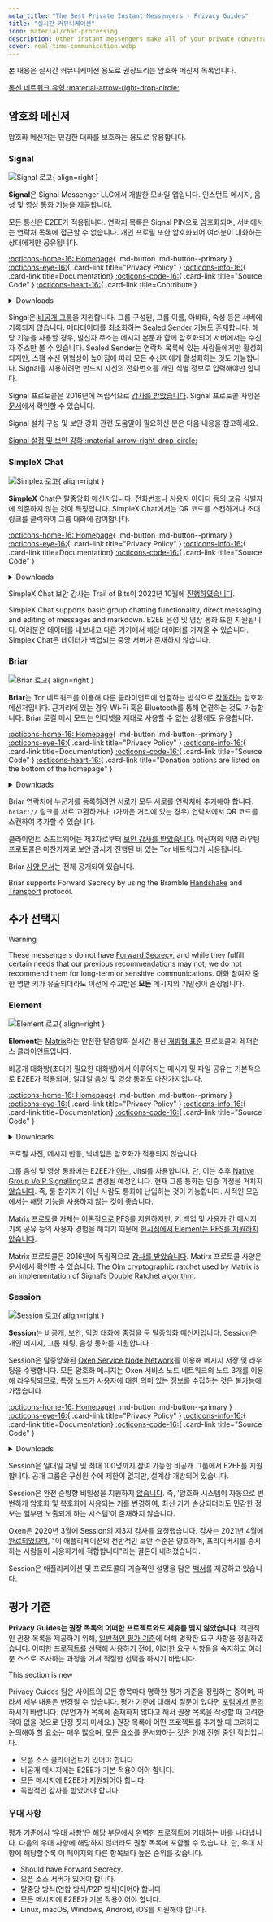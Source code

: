 ```yaml
---
meta_title: "The Best Private Instant Messengers - Privacy Guides"
title: "실시간 커뮤니케이션"
icon: material/chat-processing
description: Other instant messengers make all of your private conversations available to the company that runs them.
cover: real-time-communication.webp
---
```


본 내용은 실시간 커뮤니케이션 용도로 권장드리는 암호화 메신저 목록입니다.

[통신 네트워크 유형 :material-arrow-right-drop-circle:](./advanced/communication-network-types.md)

## 암호화 메신저

암호화 메신저는 민감한 대화를 보호하는 용도로 유용합니다.

### Signal

<div class="admonition recommendation" markdown>

![Signal 로고](assets/img/messengers/signal.svg){ align=right }

**Signal**은 Signal Messenger LLC에서 개발한 모바일 앱입니다. 인스턴트 메시지, 음성 및 영상 통화 기능을 제공합니다.

모든 통신은 E2EE가 적용됩니다. 연락처 목록은 Signal PIN으로 암호화되며, 서버에서는 연락처 목록에 접근할 수 없습니다. 개인 프로필 또한 암호화되어 여러분이 대화하는 상대에게만 공유됩니다.

[:octicons-home-16: Homepage](https://signal.org/){ .md-button .md-button--primary }
[:octicons-eye-16:](https://signal.org/legal/#privacy-policy){ .card-link title="Privacy Policy" }
[:octicons-info-16:](https://support.signal.org/hc/en-us){ .card-link title=Documentation}
[:octicons-code-16:](https://github.com/signalapp){ .card-link title="Source Code" }
[:octicons-heart-16:](https://signal.org/donate/){ .card-link title=Contribute }

<details class="downloads" markdown>
<summary>Downloads</summary>

- [:simple-googleplay: Google Play](https://play.google.com/store/apps/details?id=org.thoughtcrime.securesms)
- [:simple-appstore: App Store](https://apps.apple.com/app/id874139669)
- [:simple-android: Android](https://signal.org/android/apk/)
- [:simple-windows11: Windows](https://signal.org/download/windows)
- [:simple-apple: macOS](https://signal.org/download/macos)
- [:simple-linux: Linux](https://signal.org/download/linux)

</details>

</div>

Singal은 [비공개 그룹](https://signal.org/blog/signal-private-group-system/)을 지원합니다. 그룹 구성원, 그룹 이름, 아바타, 속성 등은 서버에 기록되지 않습니다. 메타데이터를 최소화하는 [Sealed Sender](https://signal.org/blog/sealed-sender/) 기능도 존재합니다. 해당 기능을 사용할 경우, 발신자 주소는 메시지 본문과 함께 암호화되어 서버에서는 수신자 주소만 볼 수 있습니다. Sealed Sender는 연락처 목록에 있는 사람들에게만 활성화되지만, 스팸 수신 위험성이 높아짐에 따라 모든 수신자에게 활성화하는 것도 가능합니다. Signal을 사용하려면 반드시 자신의 전화번호를 개인 식별 정보로 입력해야만 합니다.

Signal 프로토콜은 2016년에 독립적으로 [감사를 받았습니다](https://eprint.iacr.org/2016/1013.pdf). Signal 프로토콜 사양은 [문서](https://signal.org/docs/)에서 확인할 수 있습니다.

Signal 설치 구성 및 보안 강화 관련 도움말이 필요하신 분은 다음 내용을 참고하세요.

[Signal 설정 및 보안 강화 :material-arrow-right-drop-circle:](https://blog.privacyguides.org/2022/07/07/signal-configuration-and-hardening/)

### SimpleX Chat

<div class="admonition recommendation" markdown>

![Simplex 로고](assets/img/messengers/simplex.svg){ align=right }

**SimpleX** Chat은 탈중앙화 메신저입니다. 전화번호나 사용자 아이디 등의 고유 식별자에 의존하지 않는 것이 특징입니다. SimpleX Chat에서는 QR 코드를 스캔하거나 초대 링크를 클릭하여 그룹 대화에 참여합니다.

[:octicons-home-16: Homepage](https://simplex.chat){ .md-button .md-button--primary }
[:octicons-eye-16:](https://github.com/simplex-chat/simplex-chat/blob/stable/PRIVACY.md){ .card-link title="Privacy Policy" }
[:octicons-info-16:](https://github.com/simplex-chat/simplex-chat/tree/stable/docs){ .card-link title=Documentation}
[:octicons-code-16:](https://github.com/simplex-chat){ .card-link title="Source Code" }

<details class="downloads" markdown>
<summary>Downloads</summary>

- [:simple-googleplay: Google Play](https://play.google.com/store/apps/details?id=chat.simplex.app)
- [:simple-appstore: App Store](https://apps.apple.com/us/app/simplex-chat/id1605771084)
- [:simple-github: GitHub](https://github.com/simplex-chat/simplex-chat/releases)
- [:simple-windows11: Windows](https://simplex.chat/downloads/#desktop-app)
- [:simple-apple: macOS](https://simplex.chat/downloads/#desktop-app)
- [:simple-linux: Linux](https://simplex.chat/downloads/#desktop-app)

</details>

</div>

SimpleX Chat 보안 감사는 Trail of Bits이 2022년 10월에 [진행하였습니다](https://simplex.chat/blog/20221108-simplex-chat-v4.2-security-audit-new-website.html).

SimpleX Chat supports basic group chatting functionality, direct messaging, and editing of messages and markdown. E2EE 음성 및 영상 통화 또한 지원됩니다. 여러분은 데이터를 내보내고 다른 기기에서 해당 데이터를 가져올 수 있습니다. Simplex Chat은 데이터가 백업되는 중앙 서버가 존재하지 않습니다.

### Briar

<div class="admonition recommendation" markdown>

![Briar 로고](assets/img/messengers/briar.svg){ align=right }

**Briar**는 Tor 네트워크를 이용해 다른 클라이언트에 연결하는 방식으로 [작동하는](https://briarproject.org/how-it-works/) 암호화 메신저입니다. 근거리에 있는 경우 Wi-Fi 혹은 Bluetooth를 통해 연결하는 것도 가능합니다. Briar 로컬 메시 모드는 인터넷을 제대로 사용할 수 없는 상황에도 유용합니다.

[:octicons-home-16: Homepage](https://briarproject.org/){ .md-button .md-button--primary }
[:octicons-eye-16:](https://briarproject.org/privacy-policy/){ .card-link title="Privacy Policy" }
[:octicons-info-16:](https://code.briarproject.org/briar/briar/-/wikis/home){ .card-link title=Documentation}
[:octicons-code-16:](https://code.briarproject.org/briar/briar){ .card-link title="Source Code" }
[:octicons-heart-16:](https://briarproject.org/){ .card-link title="Donation options are listed on the bottom of the homepage" }

<details class="downloads" markdown>
<summary>Downloads</summary>

- [:simple-googleplay: Google Play](https://play.google.com/store/apps/details?id=org.briarproject.briar.android)
- [:simple-windows11: Windows](https://briarproject.org/download-briar-desktop/)
- [:simple-linux: Linux](https://briarproject.org/download-briar-desktop/)
- [:simple-flathub: Flathub](https://flathub.org/apps/details/org.briarproject.Briar)

</details>

</div>

Briar 연락처에 누군가를 등록하려면 서로가 모두 서로를 연락처에 추가해야 합니다. `briar://` 링크를 서로 교환하거나, (가까운 거리에 있는 경우) 연락처에서 QR 코드를 스캔하여 추가할 수 있습니다.

클라이언트 소프트웨어는 제3자로부터 [보안 감사를 받았습니다](https://briarproject.org/news/2017-beta-released-security-audit/). 메신저의 익명 라우팅 프로토콜은 마찬가지로 보안 감사가 진행된 바 있는 Tor 네트워크가 사용됩니다.

Briar [사양 문서](https://code.briarproject.org/briar/briar-spec)는 전체 공개되어 있습니다.

Briar supports Forward Secrecy by using the Bramble [Handshake](https://code.briarproject.org/briar/briar-spec/blob/master/protocols/BHP.md) and [Transport](https://code.briarproject.org/briar/briar-spec/blob/master/protocols/BTP.md) protocol.

## 추가 선택지

<div class="admonition warning" markdown>
<p class="admonition-title">Warning</p>

These messengers do not have [Forward Secrecy](https://en.wikipedia.org/wiki/Forward_secrecy), and while they fulfill certain needs that our previous recommendations may not, we do not recommend them for long-term or sensitive communications. 대화 참여자 중 한 명만 키가 유출되더라도 이전에 주고받은 **모든** 메시지의 기밀성이 손상됩니다.

</div>

### Element

<div class="admonition recommendation" markdown>

![Element 로고](assets/img/messengers/element.svg){ align=right }

**Element**는 [Matrix](https://matrix.org/docs/guides/introduction)라는 안전한 탈중앙화 실시간 통신 [개방형 표준](https://matrix.org/docs/spec) 프로토콜의 레퍼런스 클라이언트입니다.

비공개 대화방(초대가 필요한 대화방)에서 이루어지는 메시지 및 파일 공유는 기본적으로 E2EE가 적용되며, 일대일 음성 및 영상 통화도 마찬가지입니다.

[:octicons-home-16: Homepage](https://element.io/){ .md-button .md-button--primary }
[:octicons-eye-16:](https://element.io/privacy){ .card-link title="Privacy Policy" }
[:octicons-info-16:](https://element.io/help){ .card-link title=Documentation}
[:octicons-code-16:](https://github.com/vector-im){ .card-link title="Source Code" }

<details class="downloads" markdown>
<summary>Downloads</summary>

- [:simple-googleplay: Google Play](https://play.google.com/store/apps/details?id=im.vector.app)
- [:simple-appstore: App Store](https://apps.apple.com/app/vector/id1083446067)
- [:simple-github: GitHub](https://github.com/vector-im/element-android/releases)
- [:simple-windows11: Windows](https://element.io/get-started)
- [:simple-apple: macOS](https://element.io/get-started)
- [:simple-linux: Linux](https://element.io/get-started)
- [:octicons-globe-16: Web](https://app.element.io)

</details>

</div>

프로필 사진, 메시지 반응, 닉네임은 암호화가 적용되지 않습니다.

그룹 음성 및 영상 통화에는 E2EE가 [아닌](https://github.com/vector-im/element-web/issues/12878), Jitsi를 사용합니다. 단, 이는 추후 [Native Group VoIP Signalling](https://github.com/matrix-org/matrix-doc/pull/3401)으로 변경될 예정입니다. 현재 그룹 통화는 인증 과정을 거치지 [않습니다](https://github.com/vector-im/element-web/issues/13074). 즉, 룸 참가자가 아닌 사람도 통화에 난입하는 것이 가능합니다. 사적인 모임에서는 해당 기능을 사용하지 않는 것이 좋습니다.

Matrix 프로토콜 자체는 [이론적으로 PFS를 지원하지만](https://gitlab.matrix.org/matrix-org/olm/blob/master/docs/megolm.md#partial-forward-secrecy), 키 백업 및 사용자 간 메시지 기록 공유 등의 사용자 경험을 해치기 때문에 [현시점에서 Element는 PFS를 지원하지 않습니다](https://github.com/vector-im/element-web/issues/7101).

Matrix 프로토콜은 2016년에 독립적으로 [감사를 받았습니다](https://matrix.org/blog/2016/11/21/matrixs-olm-end-to-end-encryption-security-assessment-released-and-implemented-cross-platform-on-riot-at-last). Matirx 프로토콜 사양은 [문서](https://spec.matrix.org/latest/)에서 확인할 수 있습니다. The [Olm cryptographic ratchet](https://matrix.org/docs/matrix-concepts/end-to-end-encryption/) used by Matrix is an implementation of Signal’s [Double Ratchet algorithm](https://signal.org/docs/specifications/doubleratchet/).

### Session

<div class="admonition recommendation" markdown>

![Session 로고](assets/img/messengers/session.svg){ align=right }

**Session**는 비공개, 보안, 익명 대화에 중점을 둔 탈중앙화 메신저입니다. Session은 개인 메시지, 그룹 채팅, 음성 통화를 지원합니다.

Session은 탈중앙화된 [Oxen Service Node Network](https://oxen.io/)를 이용해 메시지 저장 및 라우팅을 수행합니다. 모든 암호화 메시지는 Oxen 서비스 노드 네트워크의 노드 3개를 이용해 라우팅되므로, 특정 노드가 사용자에 대한 의미 있는 정보를 수집하는 것은 불가능에 가깝습니다.

[:octicons-home-16: Homepage](https://getsession.org/){ .md-button .md-button--primary }
[:octicons-eye-16:](https://getsession.org/privacy-policy){ .card-link title="Privacy Policy" }
[:octicons-info-16:](https://getsession.org/faq){ .card-link title=Documentation}
[:octicons-code-16:](https://github.com/oxen-io){ .card-link title="Source Code" }

<details class="downloads" markdown>
<summary>Downloads</summary>

- [:simple-googleplay: Google Play](https://play.google.com/store/apps/details?id=network.loki.messenger)
- [:simple-appstore: App Store](https://apps.apple.com/app/id1470168868)
- [:simple-github: GitHub](https://github.com/oxen-io/session-android/releases)
- [:simple-windows11: Windows](https://getsession.org/download)
- [:simple-apple: macOS](https://getsession.org/download)
- [:simple-linux: Linux](https://getsession.org/download)

</details>

</div>

Session은 일대일 채팅 및 최대 100명까지 참여 가능한 비공개 그룹에서 E2EE를 지원합니다. 공개 그룹은 구성원 수에 제한이 없지만, 설계상 개방되어 있습니다.

Session은 완전 순방향 비밀성을 지원하지 [않습니다](https://getsession.org/blog/session-protocol-technical-information). 즉, '암호화 시스템이 자동으로 빈번하게 암호화 및 복호화에 사용되는 키를 변경하여, 최신 키가 손상되더라도 민감한 정보는 일부만 노출되게 하는 시스템'이 존재하지 않습니다.

Oxen은 2020년 3월에 Session의 제3자 감사를 요청했습니다. 감사는 2021년 4월에 [완료되었으며](https://getsession.org/session-code-audit), "이 애플리케이션의 전반적인 보안 수준은 양호하며, 프라이버시를 중시하는 사람들이 사용하기에 적합합니다"라는 결론이 내려졌습니다.

Session은 애플리케이션 및 프로토콜의 기술적인 설명을 담은 [백서](https://arxiv.org/pdf/2002.04609.pdf)를 제공하고 있습니다.

## 평가 기준

**Privacy Guides는 권장 목록의 어떠한 프로젝트와도 제휴를 맺지 않았습니다.** 객관적인 권장 목록을 제공하기 위해, [일반적인 평가 기준](about/criteria.md)에 더해 명확한 요구 사항을 정립하였습니다. 어떠한 프로젝트를 선택해 사용하기 전에, 이러한 요구 사항들을 숙지하고 여러분 스스로 조사하는 과정을 거쳐 적절한 선택을 하시기 바랍니다.

<div class="admonition example" markdown>
<p class="admonition-title">This section is new</p>

Privacy Guides 팀은 사이트의 모든 항목마다 명확한 평가 기준을 정립하는 중이며, 따라서 세부 내용은 변경될 수 있습니다. 평가 기준에 대해서 질문이 있다면 [포럼에서 문의](https://discuss.privacyguides.net/latest)하시기 바랍니다. (무언가가 목록에 존재하지 않다고 해서 권장 목록을 작성할 때 고려한 적이 없을 것으로 단정 짓지 마세요.) 권장 목록에 어떤 프로젝트를 추가할 때 고려하고 논의해야 할 요소는 매우 많으며, 모든 요소를 문서화하는 것은 현재 진행 중인 작업입니다.

</div>

- 오픈 소스 클라이언트가 있어야 합니다.
- 비공개 메시지에는 E2EE가 기본 적용이어야 합니다.
- 모든 메시지에 E2EE가 지원되어야 합니다.
- 독립적인 감사를 받았어야 합니다.

### 우대 사항

평가 기준에서 '우대 사항'은 해당 부문에서 완벽한 프로젝트에 기대하는 바를 나타냅니다. 다음의 우대 사항에 해당하지 않더라도 권장 목록에 포함될 수 있습니다. 단, 우대 사항에 해당할수록 이 페이지의 다른 항목보다 높은 순위를 갖습니다.

- Should have Forward Secrecy.
- 오픈 소스 서버가 있어야 합니다.
- 탈중앙 방식(연합 방식/P2P 방식)이어야 합니다.
- 모든 메시지에 E2EE가 기본 적용이어야 합니다.
- Linux, macOS, Windows, Android, iOS를 지원해야 합니다.
